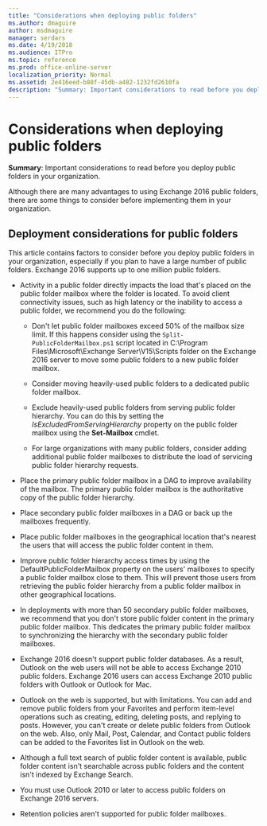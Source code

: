 ```yaml
---
title: "Considerations when deploying public folders"
ms.author: dmaguire
author: msdmaguire
manager: serdars
ms.date: 4/19/2018
ms.audience: ITPro
ms.topic: reference
ms.prod: office-online-server
localization_priority: Normal
ms.assetid: 2e416eed-b88f-45db-a482-1232fd2610fa
description: "Summary: Important considerations to read before you deploy public folders in your organization."
---
```


# Considerations when deploying public folders

 **Summary**: Important considerations to read before you deploy public folders in your organization.
  
Although there are many advantages to using Exchange 2016 public folders, there are some things to consider before implementing them in your organization.
  
## Deployment considerations for public folders

This article contains factors to consider before you deploy public folders in your organization, especially if you plan to have a large number of public folders. Exchange 2016 supports up to one million public folders.
  
- Activity in a public folder directly impacts the load that's placed on the public folder mailbox where the folder is located. To avoid client connectivity issues, such as high latency or the inability to access a public folder, we recommend you do the following:
    
  - Don't let public folder mailboxes exceed 50% of the mailbox size limit. If this happens consider using the  `Split-PublicFolderMailbox.ps1` script located in C:\Program Files\Microsoft\Exchange Server\V15\Scripts folder on the Exchange 2016 server to move some public folders to a new public folder mailbox. 
    
  - Consider moving heavily-used public folders to a dedicated public folder mailbox.
    
  - Exclude heavily-used public folders from serving public folder hierarchy. You can do this by setting the  _IsExcludedFromServingHierarchy_ property on the public folder mailbox using the **Set-Mailbox** cmdlet. 
    
  - For large organizations with many public folders, consider adding additional public folder mailboxes to distribute the load of servicing public folder hierarchy requests.
    
- Place the primary public folder mailbox in a DAG to improve availability of the mailbox. The primary public folder mailbox is the authoritative copy of the public folder hierarchy.
    
- Place secondary public folder mailboxes in a DAG or back up the mailboxes frequently.
    
- Place public folder mailboxes in the geographical location that's nearest the users that will access the public folder content in them.
    
- Improve public folder hierarchy access times by using the DefaultPublicFolderMailbox property on the users' mailboxes to specify a public folder mailbox close to them. This will prevent those users from retrieving the public folder hierarchy from a public folder mailbox in other geographical locations.
    
- In deployments with more than 50 secondary public folder mailboxes, we recommend that you don't store public folder content in the primary public folder mailbox. This dedicates the primary public folder mailbox to synchronizing the hierarchy with the secondary public folder mailboxes.
    
- Exchange 2016 doesn't support public folder databases. As a result, Outlook on the web users will not be able to access Exchange 2010 public folders. Exchange 2016 users can access Exchange 2010 public folders with Outlook or Outlook for Mac.
    
- Outlook on the web is supported, but with limitations. You can add and remove public folders from your Favorites and perform item-level operations such as creating, editing, deleting posts, and replying to posts. However, you can't create or delete public folders from Outlook on the web. Also, only Mail, Post, Calendar, and Contact public folders can be added to the Favorites list in Outlook on the web.
    
- Although a full text search of public folder content is available, public folder content isn't searchable across public folders and the content isn't indexed by Exchange Search.
    
- You must use Outlook 2010 or later to access public folders on Exchange 2016 servers.
    
- Retention policies aren't supported for public folder mailboxes.
    

